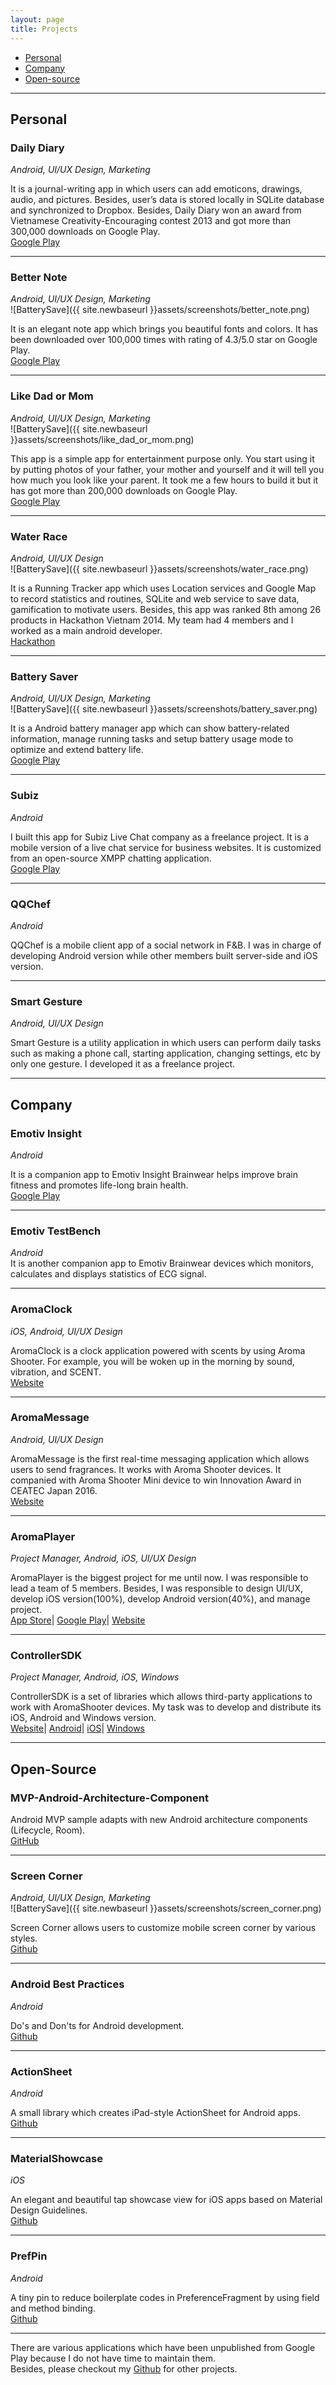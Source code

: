 ```yaml
---
layout: page
title: Projects
---
```


* [Personal](#personal)
* [Company](#company)
* [Open-source](#open-source)

---
## Personal

### Daily Diary
*Android, UI/UX Design, Marketing*  

It is a journal-writing app in which users can add emoticons, drawings, audio, and pictures. Besides, user’s data is stored locally in SQLite database and synchronized to Dropbox. Besides, Daily Diary won an award from Vietnamese Creativity-Encouraging contest 2013 and got more than 300,000 downloads on Google Play.  
[Google Play](https://play.google.com/store/apps/details?id=ss.passion.personaldiary)

---  
### Better Note
*Android, UI/UX Design, Marketing*  
![BatterySave]({{ site.newbaseurl }}assets/screenshots/better_note.png)  

It is an elegant note app which brings you beautiful fonts and colors.
It has been downloaded over 100,000 times with rating of 4.3/5.0 star on Google Play.  
[Google Play](https://play.google.com/store/apps/details?id=ss.passion.emonote)

---  
### Like Dad or Mom  
*Android, UI/UX Design, Marketing*  
![BatterySave]({{ site.newbaseurl }}assets/screenshots/like_dad_or_mom.png)  

This app is a simple app for entertainment purpose only. You start using it by putting photos of your
father, your mother and yourself and it will tell you how much you look like your parent.
It took me a few hours to build it but it has got more than 200,000 downloads on Google Play.  
[Google Play](https://play.google.com/store/apps/details?id=funapp.photoapp.likeparent)

---  
### Water Race
*Android, UI/UX Design*  
![BatterySave]({{ site.newbaseurl }}assets/screenshots/water_race.png)  

It is a Running Tracker app which uses Location services and Google Map to record statistics and routines, SQLite and web service to save data, gamification to motivate users. Besides, this app was ranked 8th among 26 products in Hackathon Vietnam 2014. My team had 4 members and I worked as a main android developer.  
[Hackathon](https://devpost.com/software/water-race)  

---  
### Battery Saver
*Android, UI/UX Design, Marketing*  
![BatterySave]({{ site.newbaseurl }}assets/screenshots/battery_saver.png)  

It is a Android battery manager app which can show battery-related information, manage running tasks and setup battery usage mode to optimize and extend battery life.  
[Google Play](https://play.google.com/store/apps/details?id=com.emopass.powermanager)

---  
### Subiz
*Android*  

I built this app for Subiz Live Chat company as a freelance project. It is a mobile version of a live chat service for business websites. It is customized from an open-source XMPP chatting application.   
[Google Play](https://play.google.com/store/apps/details?id=com.subiz.androidapp)

---  
### QQChef
*Android*  

QQChef is a mobile client app of a social network in F&B. I was in charge of developing Android version while other members built server-side and iOS version.  

---  
### Smart Gesture
*Android, UI/UX Design*  

Smart Gesture is a utility application in which users can perform daily tasks such as making a phone call, starting application, changing settings, etc by only one gesture. I developed it as a freelance project.  

---

## Company

### Emotiv Insight
*Android*  

It is a companion app to Emotiv Insight Brainwear helps improve brain fitness and promotes life-long brain health.  
[Google Play](https://play.google.com/store/apps/details?id=com.emotiv.insightapp)

---  
### Emotiv TestBench
*Android*  
It is another companion app to Emotiv Brainwear devices which monitors, calculates and displays statistics of ECG signal.  

---  
### AromaClock
*iOS, Android, UI/UX Design*  

AromaClock is a clock application powered with scents by using Aroma Shooter. For example, you will be woken up in the morning by sound, vibration, and SCENT.  
[Website](https://aromajoin.com/en/software/apps/aroma-clock)

---  
### AromaMessage
*Android, UI/UX Design*  

AromaMessage is the first real-time messaging application which allows users to send fragrances. It works with Aroma Shooter devices. It companied with Aroma Shooter Mini device to win Innovation Award in CEATEC Japan 2016.  
[Website](https://aromajoin.com/en/software/apps/aroma-messages)

---  
### AromaPlayer
*Project Manager, Android, iOS, UI/UX Design*  

AromaPlayer is the biggest project for me until now. I was responsible to lead a team of 5 members. Besides, I was responsible to design UI/UX, develop iOS version(100%), develop Android version(40%), and manage project.  
[App Store](https://itunes.apple.com/app/aromaplayer/id1189050837)|
[Google Play](https://play.google.com/store/apps/details?id=com.aromajoin.aromaplayeronline)|
[Website](https://aromajoin.com/en/software/apps/aroma-player)  

---  
### ControllerSDK
*Project Manager, Android, iOS, Windows*  

ControllerSDK is a set of libraries which allows third-party applications to work with AromaShooter devices. My task was to develop and distribute its iOS, Android and Windows version.  
[Website](https://aromajoin.com/software/sdks)|
[Android](https://github.com/aromajoin/controller-sdk-android)|
[iOS](https://github.com/aromajoin/controller-sdk-ios)|
[Windows](https://github.com/aromajoin/controller-sdk-windows)

---

## Open-Source

### MVP-Android-Architecture-Component

Android MVP sample adapts with new Android architecture components (Lifecycle, Room).  
[GitHub](https://github.com/quangctkm9207/mvp-android-arch-component)  

---  
### Screen Corner
*Android, UI/UX Design, Marketing*  
![BatterySave]({{ site.newbaseurl }}assets/screenshots/screen_corner.png)  

Screen Corner allows users to customize mobile screen corner by various styles.  
[Github](https://github.com/quangctkm9207/screen-corner)

---
### Android Best Practices
*Android*  

Do's and Don'ts for Android development.  
[Github](https://github.com/futurice/android-best-practices)  

---  
### ActionSheet
*Android*  

A small library which creates iPad-style ActionSheet for Android apps.  
[Github](https://github.com/aromajoin/actionsheet-android)

---
### MaterialShowcase
*iOS*  

An elegant and beautiful tap showcase view for iOS apps based on Material Design Guidelines.  
[Github](https://github.com/aromajoin/material-showcase-ios)

---
### PrefPin
*Android*  

A tiny pin to reduce boilerplate codes in PreferenceFragment by using field and method binding.  
[Github](https://github.com/quangctkm9207/prefpin)

---  
There are various applications which have been unpublished from Google Play because I do not have time to maintain them.  
Besides, please checkout my [Github](https://github.com/quangctkm9207) for other projects.
